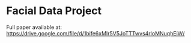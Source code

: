 # Facial Data Project
Full paper available at: https://drive.google.com/file/d/1bife6xMIr5V5JoTTTwvs4rloMNuqhEiW/
